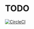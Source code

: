 # TODO
[![CircleCI](https://circleci.com/gh/AmberAAA/ng-todo.svg?style=svg)](https://circleci.com/gh/AmberAAA/ng-todo)

